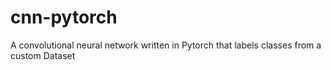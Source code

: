 # cnn-pytorch
A convolutional neural network written in Pytorch that labels classes from a custom Dataset
